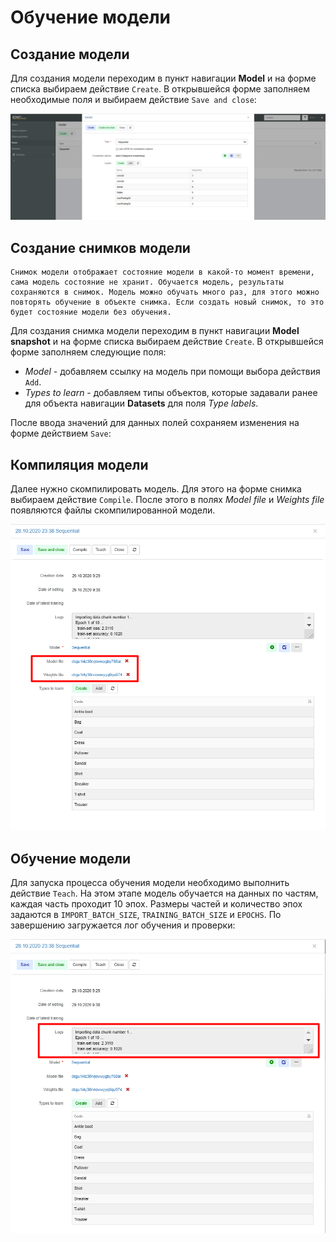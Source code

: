 # Обучение модели

## Создание модели

Для создания модели переходим в пункт навигации **Model** и на форме списка выбираем действие `Create`. В открывшейся форме заполняем необходимые поля и выбираем действие `Save and close`:

![shema](/tutorial/images/form_model.png)

## Создание снимков модели

```
Снимок модели отображает состояние модели в какой-то момент времени, сама модель состояние не хранит. Обучается модель, результаты сохраняются в снимок. Модель можно обучать много раз, для этого можно повторять обучение в объекте снимка. Если создать новый снимок, то это будет состояние модели без обучения.
```

Для создания снимка модели переходим в пункт навигации **Model snapshot** и на форме списка выбираем действие `Create`. В открывшейся форме заполняем следующие поля:
* _Model_ - добавляем ссылку на модель при помощи выбора действия `Add`.
* _Types to learn_ - добавляем типы объектов, которые задавали ранее для объекта навигации **Datasets** для поля _Type labels_.

После ввода значений для данных полей сохраняем изменения на форме действием `Save`:



## Компиляция модели

Далее нужно скомпилировать модель. Для этого на форме снимка выбираем действие `Compile`. После этого в полях _Model file_ и _Weights file_ появляются файлы скомпилированной модели. 

![shema](/tutorial/images/compile_model.png)

## Обучение модели

Для запуска процесса обучения модели необходимо выполнить действие `Teach`. На этом этапе модель обучается на данных по частям, каждая часть проходит 10 эпох. Размеры частей и количество эпох задаются в `IMPORT_BATCH_SIZE`, `TRAINING_BATCH_SIZE` и `EPOCHS`. По завершению загружается лог обучения и проверки:

![shema](/tutorial/images/teach_model.png)

